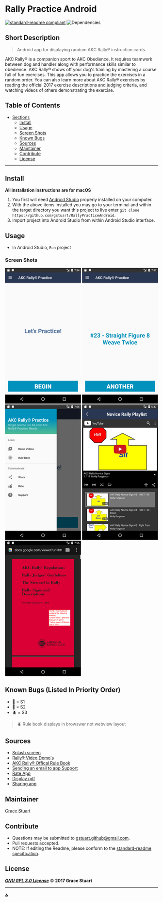 # Rally Practice Android
 [![standard-readme compliant](https://img.shields.io/badge/readme%20style-standard-brightgreen.svg)](https://github.com/RichardLitt/standard-readme)
![Dependencies](https://img.shields.io/badge/dependencies-up%20to%20date-brightgreen.svg)

## Short Description
> Android app for displaying random AKC Rally® instruction cards.

AKC Rally® is a companion sport to AKC Obedience. It requires teamwork between dog and handler along with performance skills similar to obedience. AKC Rally® shows off your dog's training by mastering a course full of fun exercises. This app allows you to practice the exercises in a random order. You can also learn more about AKC Rally® exercises by reading the official 2017 exercise descriptions and judging criteria, and watching videos of others demonstrating the exercise.

## Table of Contents
- [Sections](#sections)
    - [Install](#install)
    - [Usage](#usage)
    - [Screen Shots](#Screen-Shots)
    - [Known Bugs](#known-bugs)
    - [Sources](#sources)
    - [Maintainer](#maintainer)
    - [Contribute](#contribute)
    - [License](#license)
    

***

## Install
**All installation instructions are for macOS**

1. You first will need [Android Studio](https://developer.android.com/studio/install.html) properly installed on your computer.
2. With the above items installed you may go to your terminal and within the target directory you want this project to live enter `git clone https://github.com/gstuart/RallyPracticeAndroid`.
3. Import project into Android Studio from within Android Studio interface.


## Usage
*  In Android Studio, `Run` project

### Screen Shots
 <img src="/app/libs/home.png" alt="Home" width="250"> <img src="/app/libs/command.png" alt="Command Example" width="250"> <img src="/app/libs/nav_drawer.png" alt="Available navigation" width="250"> <img src="/app/libs/demo.png" alt="Demo Videos" width="250"> <img src="/app/libs/rules.png" alt="support email" width="250">
 
 

## Known Bugs (Listed In Priority Order)
* :bug: = S1
* :ant: = S2
* :beetle: = S3

> :beetle: Rule book displays in browswer not webview layout


## Sources
* [Splash screen](https://www.bignerdranch.com/blog/splash-screens-the-right-way/)
* [Rally® Video Demo's](https://www.youtube.com/watch?v=3wrPZcKXR0E&list=PL7jyQ4vQtEeKAWa8DMRRJj3gPOmJmFmhG)
* [AKC Rally® Offical Rule Book](http://images.akc.org/pdf/rulebooks/ROR001.pdf)
* [Sending an email to app Support](https://tips.androidhive.info/2017/07/android-launching-email-client-app-support-using-intents/)
* [Rate App](http://blog.cubeactive.com/android-how-to-create-a-rank-this-app-button/)
* [Display pdf]()
* [Sharing app](https://code.tutsplus.com/tutorials/android-sdk-implement-a-share-intent--mobile-8433)

## Maintainer
[Grace Stuart](href="https://github.com/gstuart")


## Contribute
* Questions may be submitted to gstuart.github@gmail.com.
* Pull requests accepted.
* NOTE: If editing the Readme, please conform to the [standard-readme specification](https://github.com/RichardLitt/standard-readme/blob/master/spec.md).


## License
**_[GNU GPL 3.0 License](/LICENSE.md)_** :copyright: **2017 Grace Stuart**


***

**[:top:](#rally_practice_android)**